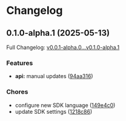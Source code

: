 # Changelog

## 0.1.0-alpha.1 (2025-05-13)

Full Changelog: [v0.0.1-alpha.0...v0.1.0-alpha.1](https://github.com/carbon-aware/scheduler-client-golang/compare/v0.0.1-alpha.0...v0.1.0-alpha.1)

### Features

* **api:** manual updates ([94aa316](https://github.com/carbon-aware/scheduler-client-golang/commit/94aa316c4b7a7750ce062bbc5d6080e7dd1e6a06))


### Chores

* configure new SDK language ([149e4c0](https://github.com/carbon-aware/scheduler-client-golang/commit/149e4c0f9518de2bb0d286203a6882696156e2d5))
* update SDK settings ([1218c86](https://github.com/carbon-aware/scheduler-client-golang/commit/1218c86a0032a8d29be5f93bbbaf7ac63c491687))
